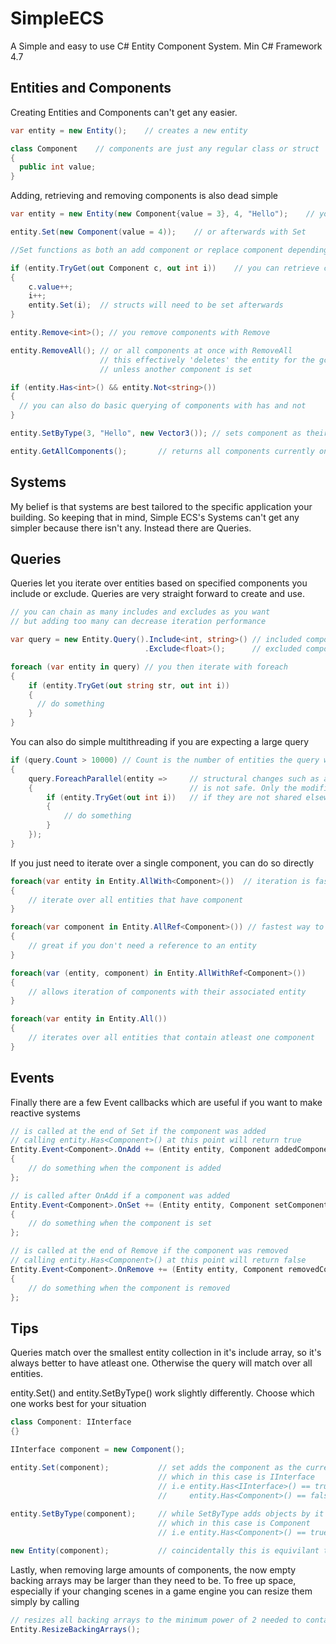 # SimpleECS
A Simple and easy to use C# Entity Component System.
Min C# Framework 4.7


## Entities and Components
Creating Entities and Components can't get any easier.
```C#
var entity = new Entity();    // creates a new entity

class Component    // components are just any regular class or struct
{
  public int value;
}
```

Adding, retrieving and removing components is also dead simple
```C#
var entity = new Entity(new Component{value = 3}, 4, "Hello");    // you can add components during entity creation

entity.Set(new Component(value = 4));    // or afterwards with Set

//Set functions as both an add component or replace component depending if the entity already has the component

if (entity.TryGet(out Component c, out int i))    // you can retrieve components with TryGet
{
    c.value++;
    i++;
    entity.Set(i);  // structs will need to be set afterwards
}

entity.Remove<int>(); // you remove components with Remove

entity.RemoveAll(); // or all components at once with RemoveAll
                    // this effectively 'deletes' the entity for the gc to handle
                    // unless another component is set

if (entity.Has<int>() && entity.Not<string>())
{
  // you can also do basic querying of components with has and not  
}

entity.SetByType(3, "Hello", new Vector3()); // sets component as their type

entity.GetAllComponents();       // returns all components currently on the entity
```
## Systems

My belief is that systems are best tailored to the specific application your building.
So keeping that in mind, Simple ECS's Systems can't get any simpler because there isn't any.
Instead there are Queries.

## Queries

Queries let you iterate over entities based on specified components you
include or exclude. Queries are very straight forward to create and use.

```C#
// you can chain as many includes and excludes as you want
// but adding too many can decrease iteration performance

var query = new Entity.Query().Include<int, string>() // included components
                              .Exclude<float>();      // excluded components

foreach (var entity in query) // you then iterate with foreach
{
    if (entity.TryGet(out string str, out int i))
    {
      // do something
    }
}
```

You can also do simple multithreading if you are expecting a large query
```C#
if (query.Count > 10000) // Count is the number of entities the query will test for matches, not the number of matching entities
{                             
    query.ForeachParallel(entity =>     // structural changes such as adding and removing components or entities
    {                                   // is not safe. Only the modification of components and only 
        if (entity.TryGet(out int i))   // if they are not shared elsewhere is safe to do
        {                               
            // do something
        }
    });
}
```
If you just need to iterate over a single component, you can do so directly
```C#
foreach(var entity in Entity.AllWith<Component>())  // iteration is faster since there is no filtering
{
    // iterate over all entities that have component
}

foreach(var component in Entity.AllRef<Component>()) // fastest way to iterate over components
{
    // great if you don't need a reference to an entity
}

foreach(var (entity, component) in Entity.AllWithRef<Component>())
{
    // allows iteration of components with their associated entity
}

foreach(var entity in Entity.All())
{
    // iterates over all entities that contain atleast one component
}
```

## Events
Finally there are a few Event callbacks which are useful if you want to make reactive systems

```C#
// is called at the end of Set if the component was added
// calling entity.Has<Component>() at this point will return true
Entity.Event<Component>.OnAdd += (Entity entity, Component addedComponent) => 
{ 
    // do something when the component is added
};

// is called after OnAdd if a component was added
Entity.Event<Component>.OnSet += (Entity entity, Component setComponent) =>
{
    // do something when the component is set
};

// is called at the end of Remove if the component was removed
// calling entity.Has<Component>() at this point will return false
Entity.Event<Component>.OnRemove += (Entity entity, Component removedComponent) =>
{
    // do something when the component is removed
};
```

## Tips

Queries match over the smallest entity collection in it's include array, so
it's always better to have atleast one. Otherwise the query will match over all entities.

entity.Set() and entity.SetByType() work slightly differently. 
Choose which one works best for your situation 
```C#
class Component: IInterface
{}

IInterface component = new Component();

entity.Set(component);           // set adds the component as the current type
                                 // which in this case is IInterface 
                                 // i.e entity.Has<IInterface>() == true
                                 //     entity.Has<Component>() == false
                                  
entity.SetByType(component);     // while SetByType adds objects by it's type
                                 // which in this case is Component
                                 // i.e entity.Has<Component>() == true

new Entity(component);           // coincidentally this is equivilant to new Entity().SetByType(component)
```

Lastly, when removing large amounts of components, the now empty backing arrays may be larger than they need to be.
To free up space, especially if your changing scenes in a game engine you can resize them simply by calling
```C#
// resizes all backing arrays to the minimum power of 2 needed to contain all components
Entity.ResizeBackingArrays();
```

